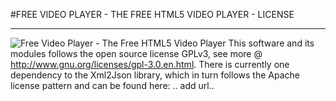 #FREE VIDEO PLAYER - THE FREE HTML5 VIDEO PLAYER - LICENSE
***
![Free Video Player - The Free HTML5 Video Player](http://www.freevideoplayer.org/images/free-video-player-logo.png)
This software and its modules follows the open source license GPLv3, see more @ http://www.gnu.org/licenses/gpl-3.0.en.html.
There is currently one dependency to the Xml2Json library, which in turn follows the Apache license pattern and can be found here: .. add url..
